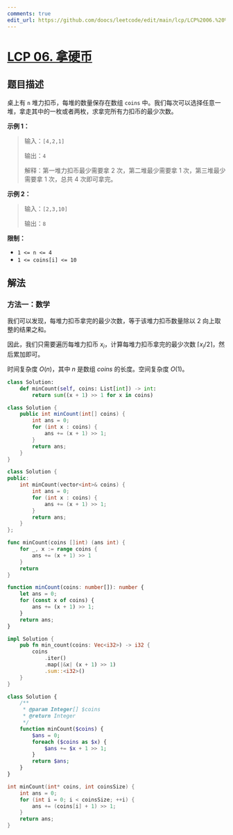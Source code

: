 ```yaml
---
comments: true
edit_url: https://github.com/doocs/leetcode/edit/main/lcp/LCP%2006.%20%E6%8B%BF%E7%A1%AC%E5%B8%81/README.md
---
```


# [LCP 06. 拿硬币](https://leetcode.cn/problems/na-ying-bi)

## 题目描述

<!-- 这里写题目描述 -->

<p>桌上有 <code>n</code> 堆力扣币，每堆的数量保存在数组 <code>coins</code> 中。我们每次可以选择任意一堆，拿走其中的一枚或者两枚，求拿完所有力扣币的最少次数。</p>

<p><strong>示例 1：</strong></p>

<blockquote>
<p>输入：<code>[4,2,1]</code></p>

<p>输出：<code>4</code></p>

<p>解释：第一堆力扣币最少需要拿 2 次，第二堆最少需要拿 1 次，第三堆最少需要拿 1 次，总共 4 次即可拿完。</p>
</blockquote>

<p><strong>示例 2：</strong></p>

<blockquote>
<p>输入：<code>[2,3,10]</code></p>

<p>输出：<code>8</code></p>
</blockquote>

<p><strong>限制：</strong></p>

<ul>
	<li><code>1 &lt;= n &lt;= 4</code></li>
	<li><code>1 &lt;= coins[i] &lt;= 10</code></li>
</ul>

## 解法

### 方法一：数学

我们可以发现，每堆力扣币拿完的最少次数，等于该堆力扣币数量除以 $2$ 向上取整的结果之和。

因此，我们只需要遍历每堆力扣币 $x_i$，计算每堆力扣币拿完的最少次数 $\left \lceil x_i/2 \right \rceil$，然后累加即可。

时间复杂度 $O(n)$，其中 $n$ 是数组 $coins$ 的长度。空间复杂度 $O(1)$。

<!-- tabs:start -->

```python
class Solution:
    def minCount(self, coins: List[int]) -> int:
        return sum((x + 1) >> 1 for x in coins)
```

```java
class Solution {
    public int minCount(int[] coins) {
        int ans = 0;
        for (int x : coins) {
            ans += (x + 1) >> 1;
        }
        return ans;
    }
}
```

```cpp
class Solution {
public:
    int minCount(vector<int>& coins) {
        int ans = 0;
        for (int x : coins) {
            ans += (x + 1) >> 1;
        }
        return ans;
    }
};
```

```go
func minCount(coins []int) (ans int) {
	for _, x := range coins {
		ans += (x + 1) >> 1
	}
	return
}
```

```ts
function minCount(coins: number[]): number {
    let ans = 0;
    for (const x of coins) {
        ans += (x + 1) >> 1;
    }
    return ans;
}
```

```rust
impl Solution {
    pub fn min_count(coins: Vec<i32>) -> i32 {
        coins
            .iter()
            .map(|&x| (x + 1) >> 1)
            .sum::<i32>()
    }
}
```

```php
class Solution {
    /**
     * @param Integer[] $coins
     * @return Integer
     */
    function minCount($coins) {
        $ans = 0;
        foreach ($coins as $x) {
            $ans += $x + 1 >> 1;
        }
        return $ans;
    }
}
```

```c
int minCount(int* coins, int coinsSize) {
    int ans = 0;
    for (int i = 0; i < coinsSize; ++i) {
        ans += (coins[i] + 1) >> 1;
    }
    return ans;
}
```

<!-- tabs:end -->

<!-- end -->
